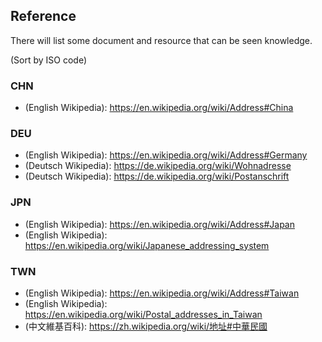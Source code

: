## Reference

There will list some document and resource that can be seen knowledge.

(Sort by ISO code)

### CHN

+ (English Wikipedia): https://en.wikipedia.org/wiki/Address#China

### DEU

+ (English Wikipedia): https://en.wikipedia.org/wiki/Address#Germany
+ (Deutsch Wikipedia): https://de.wikipedia.org/wiki/Wohnadresse
+ (Deutsch Wikipedia): https://de.wikipedia.org/wiki/Postanschrift

### JPN

+ (English Wikipedia): https://en.wikipedia.org/wiki/Address#Japan
+ (English Wikipedia): https://en.wikipedia.org/wiki/Japanese_addressing_system

### TWN

+ (English Wikipedia): https://en.wikipedia.org/wiki/Address#Taiwan
+ (English Wikipedia): https://en.wikipedia.org/wiki/Postal_addresses_in_Taiwan
+ (中文維基百科): https://zh.wikipedia.org/wiki/地址#中華民國